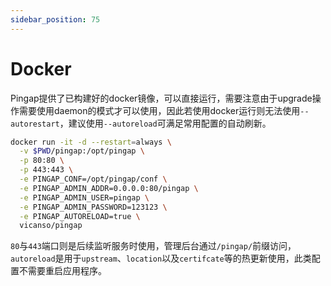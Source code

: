 ```yaml
---
sidebar_position: 75
---
```


# Docker


Pingap提供了已构建好的docker镜像，可以直接运行，需要注意由于upgrade操作需要使用daemon的模式才可以使用，因此若使用docker运行则无法使用`--autorestart`，建议使用`--autoreload`可满足常用配置的自动刷新。

```bash
docker run -it -d --restart=always \
  -v $PWD/pingap:/opt/pingap \
  -p 80:80 \
  -p 443:443 \
  -e PINGAP_CONF=/opt/pingap/conf \
  -e PINGAP_ADMIN_ADDR=0.0.0.0:80/pingap \
  -e PINGAP_ADMIN_USER=pingap \
  -e PINGAP_ADMIN_PASSWORD=123123 \
  -e PINGAP_AUTORELOAD=true \
  vicanso/pingap
```

`80`与`443`端口则是后续监听服务时使用，管理后台通过`/pingap/`前缀访问，`autoreload`是用于`upstream`、`location`以及`certifcate`等的热更新使用，此类配置不需要重启应用程序。

